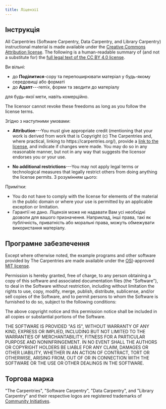 ```yaml
---
title: Ліцензії
---
```


## Інструкція

All Carpentries (Software Carpentry, Data Carpentry, and Library Carpentry)
instructional material is made available under the [Creative Commons
Attribution license][cc-by-human]. The following is a human-readable summary of
(and not a substitute for) the [full legal text of the CC BY 4.0
license][cc-by-legal].

Ви вільні:

- до **Поділитися**-copy та перепоширювати матеріал у будь-якому середовищі або форматі
- до **Адапт**---remix, форми та зводити до матеріалу

для будь-якої мети, навіть комерційно.

The licensor cannot revoke these freedoms as long as you follow the license
terms.

Згідно з наступними умовами:

- **Attribution**---You must give appropriate credit (mentioning that your work
  is derived from work that is Copyright (c) The Carpentries and, where
  practical, linking to https\://carpentries.org/), provide a [link to the
  license][cc-by-human], and indicate if changes were made. You may do so in
  any reasonable manner, but not in any way that suggests the licensor endorses
  you or your use.

- **No additional restrictions**---You may not apply legal terms or
  technological measures that legally restrict others from doing anything the
  license permits.  З розумінням цього:

Примітки:

- You do not have to comply with the license for elements of the material in
  the public domain or where your use is permitted by an applicable exception
  or limitation.
- Гарантії не дано. Ліцензія може не надавати Вам усі необхідні дозволи
  для вашого призначення. Наприклад, інші права, такі як публічність,
  приватність або моральні права, можуть обмежувати використання матеріалу.

## Програмне забезпечення

Except where otherwise noted, the example programs and other software provided
by The Carpentries are made available under the [OSI][osi]-approved [MIT
license][mit-license].

Permission is hereby granted, free of charge, to any person obtaining a copy of
this software and associated documentation files (the "Software"), to deal in
the Software without restriction, including without limitation the rights to
use, copy, modify, merge, publish, distribute, sublicense, and/or sell copies
of the Software, and to permit persons to whom the Software is furnished to do
so, subject to the following conditions:

The above copyright notice and this permission notice shall be included in all
copies or substantial portions of the Software.

THE SOFTWARE IS PROVIDED "AS IS", WITHOUT WARRANTY OF ANY KIND, EXPRESS OR
IMPLIED, INCLUDING BUT NOT LIMITED TO THE WARRANTIES OF MERCHANTABILITY,
FITNESS FOR A PARTICULAR PURPOSE AND NONINFRINGEMENT. IN NO EVENT SHALL THE
AUTHORS OR COPYRIGHT HOLDERS BE LIABLE FOR ANY CLAIM, DAMAGES OR OTHER
LIABILITY, WHETHER IN AN ACTION OF CONTRACT, TORT OR OTHERWISE, ARISING FROM,
OUT OF OR IN CONNECTION WITH THE SOFTWARE OR THE USE OR OTHER DEALINGS IN THE
SOFTWARE.

## Торгова марка

"The Carpentries", "Software Carpentry", "Data Carpentry", and "Library
Carpentry" and their respective logos are registered trademarks of [Community
Initiatives][ci].

[cc-by-human]: https://creativecommons.org/licenses/by/4.0/

[cc-by-legal]: https://creativecommons.org/licenses/by/4.0/legalcode

[mit-license]: https://opensource.org/licenses/mit-license.html

[ci]: https://communityin.org/

[osi]: https://opensource.org
